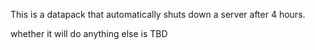 This is a datapack that automatically shuts down a server after 4 hours.

whether it will do anything else is TBD